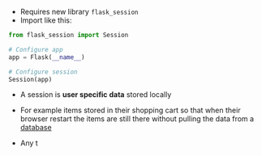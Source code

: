 - Requires new library `flask_session`
- Import like this:
```python
from flask_session import Session

# Configure app
app = Flask(__name__)

# Configure session
Session(app)
```

- A session is **user specific data** stored locally 
- For example items stored in their shopping cart so that when their browser restart the items are still there without pulling the data from a [database](contents-sql.md)

- Any t